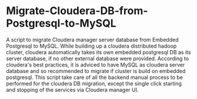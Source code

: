 # Migrate-Cloudera-DB-from-Postgresql-to-MySQL
A script to migrate Cloudera manager server database from Embedded Postgresql to MySQL.
While building up a cloudera distributed hadoop cluster,  cloudera automatically takes its own embedded postgresql DB as its server database, if no other external database were provided. 
According to cloudera's best practices, it is adviced to have MySQL as cloudera server database and so recommended to migrate if cluster is build on embedded postgresql. 
This script take care of all the backend manual process to be performed for the cloudera DB migration, except the single click starting and stopping of the services via Cloudera manager UI.
